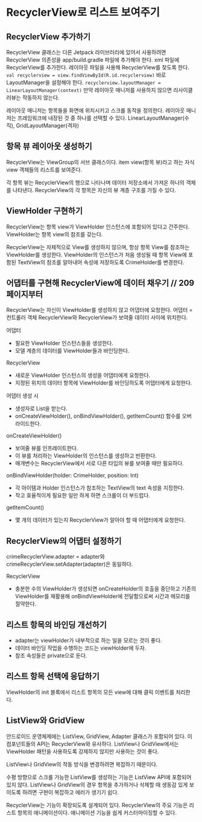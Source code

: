 # RecyclerView로 리스트 보여주기

## RecyclerView 추가하기
RecyclerView 클래스는 다른 Jetpack 라이브러리에 있어서 사용하려면 RecyclerView 의존성을 app/build.gradle 파일에 추가해야 한다.
xml 파일에 RecyclerView를 추가한다.
레이아웃 파일을 사용해 RecyclerView를 찾도록 한다.
`val recyclerview = view.findViewById(R.id.recyclerview)`
바로 LayoutManager을 설정해야 한다.
`recyclerview.layoutManager = LinearLayoutManager(context)`
만약 레이아웃 매니저를 사용하지 않으면 리사이클러뷰는 작동하지 않는다.

레이아웃 매니저는 항목들을 화면에 위치시키고 스크롤 동작을 정의한다.
레이아웃 매니저는 프레임워크에 내장된 것 중 하나를 선택할 수 있다.
LinearLayoutManager(수직), GridLayoutManager(격자)

## 항목 뷰 레이아웃 생성하기
RecyclerView는 ViewGroup의 서브 클래스이다.
item view(항목 뷰)라고 하는 자식 view 객체들의 리스트를 보여준다.

각 항목 뷰는 RecyclerView의 행으로 나타나며 데이터 저장소에서 가져온 하나의 객체를 나타낸다.
RecyclerView의 각 항목은 자신의 뷰 계층 구조를 가질 수 있다.


## ViewHolder 구현하기
RecyclerView는 항목 view가 ViewHolder 인스턴스에 포함되어 있다고 간주한다.
ViewHolder는 항목 view의 참조를 갖는다.

RecyclerView는 자체적으로 View를 생성하지 않으며, 항상 항목 View를 참조하는 ViewHolder를 생성한다.
ViewHolder의 인스턴스가 처음 생성될 때 항목 View에 포함된 TextView의 참조를 알아내어 속성에 저장하도록 CrimeHolder를 변경한다.


## 어댑터를 구현해 RecyclerView에 데이터 채우기 // 209페이지부터
RecyclerView는 자신이 ViewHolder를 생성하지 않고 어댑터에 요청한다.
어댑터 = 컨트롤러 객체
RecyclerView와 RecyclerView가 보여줄 데이터 사이에 위치한다.

어댑터
- 필요한 ViewHolder 인스턴스들을 생성한다.
- 모델 계층의 데이터를 ViewHolder들과 바인딩한다.

RecyclerView
- 새로운 ViewHolder 인스턴스의 생성을 어댑터에게 요청한다.
- 지정된 위치의 데이터 항목에 ViewHolder를 바인딩하도록 어댑터에게 요청한다.

어댑터 생성 시
- 생성자로 List<Item>을 받는다.
- onCreateViewHolder(), onBindViewHolder(), getItemCount() 함수를 오버라이드한다.

onCreateViewHolder()
- 보여줄 뷰를 인프레이트한다.
- 이 뷰를 처리하는 ViewHolder의 인스턴스를 생성하고 반환한다.
- 매개변수는 RecyclerView에서 서로 다른 타입의 뷰를 보여줄 때만 필요하다.

onBindViewHolder(holder: CrimeHolder, position: Int)
- 각 아이템과 Holder 인스턴스가 참조하는 TextView의 text 속성을 지정한다.
- 작고 효율적이게 필요한 일만 하게 하면 스크롤이 더 부드럽다.

getItemCount()
- 몇 개의 데이터가 있는지 RecyclerView가 알아야 할 때 어댑터에게 요청한다.

## RecyclerView의 어댑터 설정하기
crimeRecyclerView.adapter = adapter와 crimeRecyclerView.setAdapter(adapter)은 동일하다.

RecyclerView
- 충분한 수의 ViewHolder가 생성되면 onCreateHolder의 호출을 중단하고 기존의 ViewHolder를 재활용해 onBindViewHolder에 전달함으로써 시간과 메모리를 절약한다.

## 리스트 항목의 바인딩 개선하기
- adapter는 viewHolder가 내부적으로 하는 일을 모르는 것이 좋다.
- 데이터 바인딩 작업을 수행하는 코드는 viewHolder에 두자.
- 참조 속성들은 private으로 둔다.


## 리스트 항목 선택에 응답하기
ViewHolder의 init 블록에서 리스트 항목의 모든 view에 대해 클릭 이벤트를 처리한다.


## ListView와 GridView
안드로이드 운영체제에는 ListView, GridView, Adapter 클래스가 포함되어 있다.
이 컴포넌트들의 API는 RecyclerView와 유사하다.
ListView나 GridView에서는 ViewHolder 패턴을 사용하도록 강제하지 않지만 사용하는 것이 좋다.

ListView나 GridView의 작동 방식을 변경하려면 복잡하기 때문이다.

 수평 방향으로 스크롤 가능한 ListView를 생성하는 기능은 ListView API에 포함되어 있지 않다.
 ListView나 GridView의 경우 항목을 추가하거나 삭제할 때 생동감 있게 보이도록 하려면 구현이 복잡하고 에러가 생기기 쉽다.

 RecyclerView는 기능이 확장되도록 설계되어 있다.
 RecyclerView의 주요 기능은 리스트 항목의 애니메이션이다. 애니메이션 기능을 쉽게 커스터마이징할 수 있다.
 

